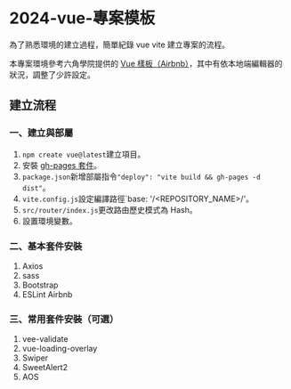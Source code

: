 # 2024-vue-專案模板

為了熟悉環境的建立過程，簡單紀錄 vue vite 建立專案的流程。

本專案環境參考六角學院提供的 [Vue 樣板（Airbnb）](https://github.com/hexschool/vite-template/tree/airbnb)，其中有依本地端編輯器的狀況，調整了少許設定。

## 建立流程

### 一、建立與部屬

1. `npm create vue@latest`建立項目。
2. 安裝 [gh-pages 套件](https://www.npmjs.com/package/gh-pages)。
3. `package.json`新增部屬指令`"deploy": "vite build && gh-pages -d dist"`。
4. `vite.config.js`設定編譯路徑`base: '/<REPOSITORY_NAME>/'。
5. `src/router/index.js`更改路由歷史模式為 Hash。
6. 設置環境變數。

### 二、基本套件安裝

1. Axios
2. sass
3. Bootstrap
4. ESLint Airbnb

### 三、常用套件安裝（可選）

1. vee-validate
2. vue-loading-overlay
3. Swiper
4. SweetAlert2
5. AOS
